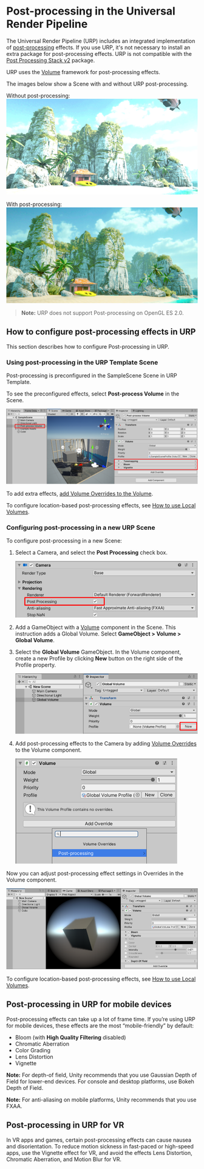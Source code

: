 # Post-processing in the Universal Render Pipeline

The Universal Render Pipeline (URP) includes an integrated implementation of [post-processing](https://docs.unity3d.com/Manual/PostProcessingOverview.html) effects. If you use URP, it's not necessary to install an extra package for post-processing effects. URP is not compatible with the [Post&nbsp;Processing&nbsp;Stack&nbsp;v2](https://docs.unity3d.com/Packages/com.unity.postprocessing@latest/index.html) package.

URP uses the [Volume](Volumes.md) framework for post-processing effects. 

The images below show a Scene with and without URP post-processing.

Without post-processing:<br/>
![](Images/AssetShots/Beauty/SceneWithoutPost.png)

With post-processing:<br/>
![](Images/AssetShots/Beauty/SceneWithPost.png)

> **Note:** URP does not support Post-processing on OpenGL&nbsp;ES&nbsp;2.0.

## <a name="post-proc-how-to"></a>How to configure post-processing effects in URP

This section describes how to configure Post-processing in URP.

### Using post-processing in the URP Template Scene

Post-processing is preconfigured in the SampleScene Scene in URP Template.

To see the preconfigured effects, select **Post-process Volume** in the Scene.

![Add post-processing effects to the Camera by adding Volume Overrides to the Volume component.](Images/post-proc/volume-with-post-proc.png)

To add extra effects, [add Volume Overrides to the Volume](VolumeOverrides.md#volume-add-override).

To configure location-based post-processing effects, see [How to use Local Volumes](Volumes.md#volume-local).

### Configuring post-processing in a new URP Scene

To configure post-processing in a new Scene:

1. Select a Camera, and select the **Post Processing** check box.

    ![Select a Camera, select the Post Processing check box.](Images/post-proc/camera-post-proc-check.png)

2. Add a GameObject with a [Volume](Volumes.md) component in the Scene. This instruction adds a Global Volume. Select **GameObject > Volume > Global Volume**.

3. Select the **Global Volume** GameObject. In the Volume component, create a new Profile by clicking **New** button on the right side of the Profile property. 

    ![Create new Profile.](Images/post-proc/volume-new-scene-new-profile.png)


3. Add post-processing effects to the Camera by adding [Volume Overrides](VolumeOverrides.md#volume-add-override) to the Volume component.

    ![Add post-processing effects to the Camera by adding Volume Overrides to the Volume component.](Images/post-proc/volume-new-scene-add-override.png)


Now you can adjust post-processing effect settings in Overrides in the Volume component.

![Editing post-processing effects using Overrides.](Images/post-proc/volume-new-scene-post-proc-from-scratch.png)

To configure location-based post-processing effects, see [How to use Local Volumes](Volumes.md#volume-local).

## Post-processing in URP for mobile devices

Post-processing effects can take up a lot of frame time. If you’re using URP for mobile devices, these effects are the most “mobile-friendly” by default:

- Bloom (with __High Quality Filtering__ disabled)
- Chromatic Aberration
- Color Grading
- Lens Distortion
- Vignette

**Note:** For depth-of field, Unity recommends that you use Gaussian Depth of Field for lower-end devices. For console and desktop platforms, use Bokeh Depth of Field.

**Note:** For anti-aliasing on mobile platforms, Unity recommends that you use FXAA. 

## Post-processing in URP for VR
In VR apps and games, certain post-processing effects can cause nausea and disorientation. To reduce motion sickness in fast-paced or high-speed apps, use the Vignette effect for VR, and avoid the effects Lens Distortion, Chromatic Aberration, and Motion Blur for VR.
